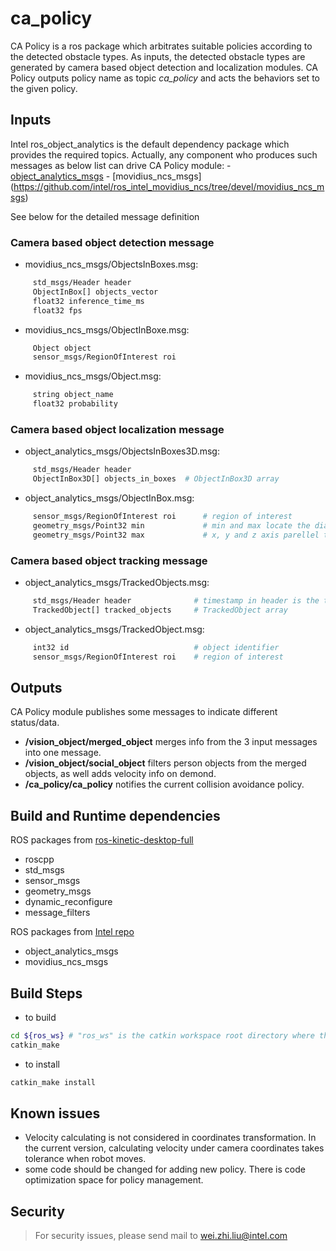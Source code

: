 # ca_policy

CA Policy is a ros package which arbitrates suitable policies according to the detected obstacle types. As inputs, the detected obstacle types are generated by camera based object detection and localization modules. CA Policy outputs policy name as topic *ca_policy* and acts the behaviors set to the given policy.

## Inputs
Intel ros\_object\_analytics is the default dependency package which provides the required topics. Actually, any component who produces such messages as below list can drive CA Policy module:
	- [object_analytics_msgs](https://github.com/intel/ros_object_analytics/tree/master/object_analytics_msgs)
	- [movidius_ncs_msgs] (https://github.com/intel/ros_intel_movidius_ncs/tree/devel/movidius_ncs_msgs)

See below for the detailed message definition
### Camera based object detection message
  * movidius_ncs_msgs/ObjectsInBoxes.msg:
  ```bash
       std_msgs/Header header
       ObjectInBox[] objects_vector
       float32 inference_time_ms
       float32 fps
  ```
  * movidius_ncs_msgs/ObjectInBoxe.msg:
  ```bash
       Object object
       sensor_msgs/RegionOfInterest roi
  ```
  * movidius_ncs_msgs/Object.msg:
  ```bash
       string object_name
       float32 probability
  ```

### Camera based object localization message
  * object\_analytics\_msgs/ObjectsInBoxes3D.msg:
  ```bash
       std_msgs/Header header
       ObjectInBox3D[] objects_in_boxes  # ObjectInBox3D array
  ```
  * object\_analytics\_msgs/ObjectInBox.msg:
  ```bash
       sensor_msgs/RegionOfInterest roi      # region of interest
       geometry_msgs/Point32 min             # min and max locate the diagonal of a bounding-box of the detected object whose
       geometry_msgs/Point32 max             # x, y and z axis parellel to the axises correspondingly in camera coordinates
  ```

### Camera based object tracking message
  * object\_analytics\_msgs/TrackedObjects.msg:
  ```bash
       std_msgs/Header header              # timestamp in header is the time the sensor captured the raw data
       TrackedObject[] tracked_objects     # TrackedObject array
  ```
  * object\_analytics\_msgs/TrackedObject.msg:
  ```bash
       int32 id                            # object identifier
       sensor_msgs/RegionOfInterest roi    # region of interest
  ```

## Outputs

CA Policy module publishes some messages to indicate different status/data.
 - **/vision\_object/merged\_object** merges info from the 3 input messages into one message.
 - **/vision\_object/social\_object** filters person objects from the merged objects, as well adds velocity info on demond.
 - **/ca\_policy/ca\_policy** notifies the current collision avoidance policy.

## Build and Runtime dependencies

  ROS packages from [ros-kinetic-desktop-full](http://wiki.ros.org/kinetic/Installation/Ubuntu)
  * roscpp
  * std_msgs
  * sensor_msgs
  * geometry_msgs
  * dynamic_reconfigure
  * message_filters

  ROS packages from [Intel repo](https://github.com/intel)
  * object\_analytics\_msgs
  * movidius\_ncs\_msgs

## Build Steps
  * to build
  ```bash
  cd ${ros_ws} # "ros_ws" is the catkin workspace root directory where this project is placed in
  catkin_make
  ```

  * to install
  ```bash
  catkin_make install
  ```

## Known issues

  * Velocity calculating is not considered in coordinates transformation. In the current version, calculating velocity under camera coordinates takes tolerance when robot moves.
  * some code should be changed for adding new policy. There is code optimization space for policy management.

## Security
> For security issues, please send mail to wei.zhi.liu@intel.com


